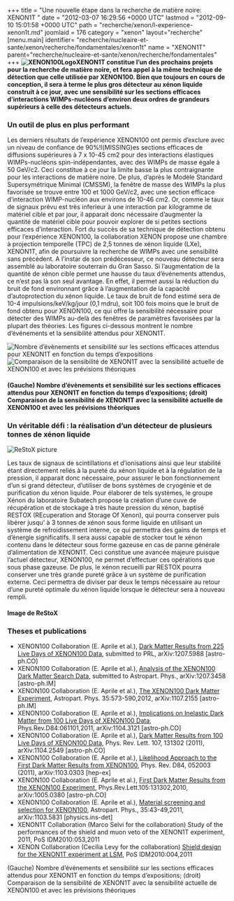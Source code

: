 +++
title = "Une nouvelle étape dans la recherche de matière noire: XENON1T "
date = "2012-03-07 16:29:56 +0000 UTC"
lastmod = "2012-09-10 15:01:58 +0000 UTC"
path = "recherche/xenon/l-experience-xenon1t.md"
joomlaid = 176
category = "xenon"
layout="recherche"
[menu.main]
  identifier= "recherche/nucleaire-et-sante/xenon/recherche/fondamentales/xenon1t"
  name = "XENON1T"
  parent="recherche/nucleaire-et-sante/xenon/recherche/fondamentales"
+++
**![XENON100Logo](/images/Recherche/Xenon/XENON100Logo.jpg)XENON1T constitue l’un des prochains projets pour la recherche de matière noire, et fera appel à la même technique de détection que celle utilisée par XENON100. Bien que toujours en cours de conception, il sera à terme le plus gros détecteur au xénon liquide construit à ce jour, avec une sensibilité sur les sections efficaces d’interactions WIMPs-nucléons d’environ deux ordres de grandeurs supérieurs à celle des détecteurs actuels.**

### Un outil de plus en plus performant

Les derniers résultats de l’expérience XENON100 ont permis d’exclure avec un niveau de confiance de 90%!l(MISSING)es sections efficaces de diffusions supérieures à 7 x 10\-45 cm2 pour des interactions élastiques WIMPs-nucléons spin-indépendantes, avec des WIMPs de masse égale à 50 GeV/c2. Ceci constitue à ce jour la limite basse la plus contraignante pour les interactions de matière noire. De plus, d’après le Modèle Standard Supersymétrique Minimal (CMSSM), la fenêtre de masse des WIMPs la plus favorisée se trouve entre 100 et 1000 GeV/c2, avec une section efficace d’interaction WIMP-nucléon aux environs de 10\-46 cm2. Or, comme le taux de signaux prévu est très inferieur à une interaction par kilogramme de matériel cible et par jour, il apparait donc nécessaire d’augmenter la quantité de matériel cible pour pouvoir explorer de si petites sections efficaces d’interaction. Fort du succès de sa technique de détection obtenu pour l’expérience XENON100, la collaboration XENON propose une chambre à projection temporelle (TPC) de 2,5 tonnes de xénon liquide (LXe), XENON1T, afin de poursuivre la recherche de WIMPs avec une sensibilité sans précédent. A l’instar de son prédécesseur, ce nouveau détecteur sera assemblé au laboratoire souterrain du Gran Sasso. Si l’augmentation de la quantité de xénon cible permet une hausse du taux d’événements attendus, ce n’est pas là son seul avantage. En effet, il permet aussi la réduction du bruit de fond environnant grâce à l’augmentation de la capacité d’autoprotection du xénon liquide. Le taux de bruit de fond estimé sera de 10\-4 impulsions/keV/kg/jour (0,1 mdru), soit 100 fois moins que le bruit de fond obtenu pour XENON100, ce qui offre la sensibilité nécessaire pour détecter des WIMPs au-delà des fenêtres de paramètres favorisées par la plupart des théories. Les figures ci-dessous montrent le nombre d’événements et la sensibilité attendus pour XENON1T.

![Nombre d’évènements et sensibilité sur les sections efficaces attendus pour XENON1T en fonction du temps d’expositions](/images/Recherche/Xenon/XENON1TEventsSensitivity.jpg) ![Comparaison de la sensibilité de XENON1T avec la sensibilité actuelle de XENON100 et avec les prévisions théoriques](/images/Recherche/Xenon/XENON1TExclusionPlot.jpg)

#### (Gauche) Nombre d’évènements et sensibilité sur les sections efficaces attendus pour XENON1T en fonction du temps d’expositions; (droit) Comparaison de la sensibilité de XENON1T avec la sensibilité actuelle de XENON100 et avec les prévisions théoriques

### Un véritable défi : la réalisation d’un détecteur de plusieurs tonnes de xénon liquide

![ReStoX picture](/images/Recherche/Xenon/ReStoXPicture.jpg)

Les taux de signaux de scintillations et d’ionisations ainsi que leur stabilité étant directement reliés à la pureté du xénon liquide et à la régulation de la pression, il apparait donc nécessaire, pour assurer le bon fonctionnement d’un si grand détecteur, d’utiliser de bons systèmes de cryogénie et de purification du xénon liquide. Pour élaborer de tels systèmes, le groupe Xénon du laboratoire Subatech propose la création d’une cuve de récupération et de stockage à très haute pression du xénon, baptisé RESTOX (REcuperation and Storage Of Xenon), qui pourra conserver puis libérer jusqu’ à 3 tonnes de xénon sous forme liquide en utilisant un système de refroidissement interne, ce qui permettra des gains de temps et d’énergie significatifs. Il sera aussi capable de stocker tout le xénon contenu dans le détecteur sous forme gazeuse en cas de panne générale d’alimentation de XENON1T. Ceci constitue une avancée majeure puisque l’actuel détecteur, XENON100, ne permet d’effectuer ces opérations que sous phase gazeuse. De plus, le xénon recueilli par RESTOX pourra conserver une très grande pureté grâce à un système de purification externe. Ceci permettra de diviser par deux le temps nécessaire au retour d’une pureté optimale du xénon liquide lorsque le détecteur sera à nouveau rempli.

#### Image de ReStoX

### Theses et publications

*   XENON100 Collaboration (E. Aprile et al.), [Dark Matter Results from 225 Live Days of XENON100 Data](http://arxiv.org/abs/1207.5988), submitted to PRL, arXiv:1207.5988 \[astro-ph.CO\]
*   XENON100 Collaboration (E. Aprile et al.), [Analysis of the XENON100 Dark Matter Search Data](http://arxiv.org/abs/1207.3458), submitted to Astropart. Phys., arXiv:1207.3458 \[astro-ph.IM\]
*   XENON100 Collaboration (E. Aprile et al.), [The XENON100 Dark Matter Experiment](http://arxiv.org/pdf/1107.2155), Astropart. Phys. 35:573-590,2012, arXiv:1107.2155 \[astro-ph.IM\]
*   XENON100 Collaboration (E. Aprile et al.), [Implications on Inelastic Dark Matter from 100 Live Days of XENON100 Data](http://arxiv.org/pdf/1104.3121), Phys.Rev.D84:061101,2011, arXiv:1104.3121 \[astro-ph.CO\]
*   XENON100 Collaboration (E. Aprile et al.), [Dark Matter Results from 100 Live Days of XENON100 Data](http://arxiv.org/pdf/1104.2549), Phys. Rev. Lett. 107, 131302 (2011), arXiv:1104.2549 \[astro-ph.CO\]
*   XENON100 Collaboration (E. Aprile et al.), [Likelihood Approach to the First Dark Matter Results from XENON100](http://arxiv.org/pdf/1103.0303), Phys. Rev. D84, 052003 (2011), arXiv:1103.0303 \[hep-ex\]
*   XENON100 Collaboration (E. Aprile et al.), [First Dark Matter Results from the XENON100 Experiment](http://arxiv.org/pdf/1005.0380), Phys.Rev.Lett.105:131302,2010, arXiv:1005.0380 \[astro-ph.CO\]
*   XENON100 Collaboration (E. Aprile et al.), [Material screening and selection for XENON100](http://dx.doi.org/10.1016/j.astropartphys.2011.06.001), Astropart. Phys., 35:43-49,2011, arXiv:1103.5831 \[physics.ins-det\]
*   XENON1T Collaboration (Marco Selvi for the collaboration) Study of the performances of the shield and muon veto of the XENON1T experiment, 2011, PoS IDM2010:053,2011
*   XENON Collaboration (Cecilia Levy for the collaboration) [Shield design for the XENON1T experiment at LSM](http://pos.sissa.it//archive/conferences/110/004/IDM2010_004.pdf), PoS IDM2010:004,2011

(Gauche) Nombre d’évènements et sensibilité sur les sections efficaces attendus pour XENON1T en fonction du temps d’expositions; (droit) Comparaison de la sensibilité de XENON1T avec la sensibilité actuelle de XENON100 et avec les prévisions théoriques
